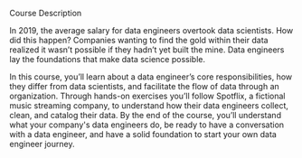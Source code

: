
Course Description

In 2019, the average salary for data engineers overtook data scientists. How did this happen? Companies wanting to find the gold within their data realized it wasn’t possible if they hadn’t yet built the mine. Data engineers lay the foundations that make data science possible.

In this course, you’ll learn about a data engineer’s core responsibilities, how they differ from data scientists, and facilitate the flow of data through an organization. Through hands-on exercises you’ll follow Spotflix, a fictional music streaming company, to understand how their data engineers collect, clean, and catalog their data. By the end of the course, you’ll understand what your company's data engineers do, be ready to have a conversation with a data engineer, and have a solid foundation to start your own data engineer journey. 
